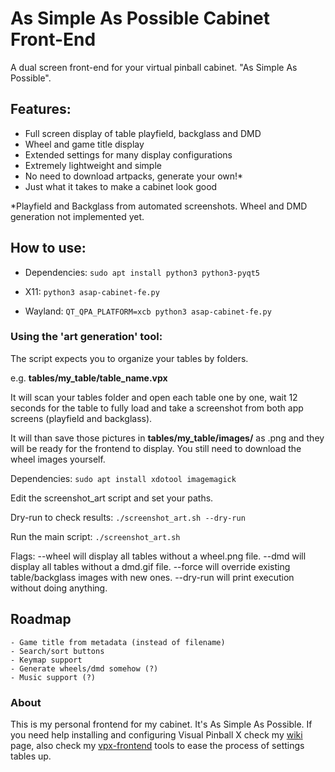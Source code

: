 # As Simple As Possible Cabinet Front-End

A dual screen front-end for your virtual pinball cabinet. "As Simple As Possible".

## Features:
- Full screen display of table playfield, backglass and DMD
- Wheel and game title display
- Extended settings for many display configurations
- Extremely lightweight and simple
- No need to download artpacks, generate your own!*
- Just what it takes to make a cabinet look good

*Playfield and Backglass from automated screenshots. Wheel and DMD generation not implemented yet.

## How to use:

- Dependencies: `sudo apt install python3 python3-pyqt5`

- X11: `python3 asap-cabinet-fe.py`

- Wayland: `QT_QPA_PLATFORM=xcb python3 asap-cabinet-fe.py`

### Using the 'art generation' tool:

The script expects you to organize your tables by folders.

e.g. **tables/my_table/table_name.vpx**

It will scan your tables folder and open each table one by one, wait 12 seconds for the table to fully load and take a screenshot from both app screens (playfield and backglass).

It will than save those pictures in **tables/my_table/images/** as .png and they will be ready for the frontend to display. You still need to download the wheel images yourself.

Dependencies: `sudo apt install xdotool imagemagick`

Edit the screenshot_art script and set your paths.

Dry-run to check results: `./screenshot_art.sh --dry-run`

Run the main script: `./screenshot_art.sh`

Flags: --wheel will display all tables without a wheel.png file.
       --dmd will display all tables without a dmd.gif file.
       --force will override existing table/backglass images with new ones.
       --dry-run will print execution without doing anything.

## Roadmap
    - Game title from metadata (instead of filename)
    - Search/sort buttons
    - Keymap support
    - Generate wheels/dmd somehow (?)
    - Music support (?)

### About

This is my personal frontend for my cabinet. It's As Simple As Possible. If you need help installing and configuring Visual Pinball X check my [wiki](https://github.com/surtarso/vpx-frontend/wiki) page, also check my [vpx-frontend](https://github.com/surtarso/vpx-frontend/) tools to ease the process of settings tables up.
